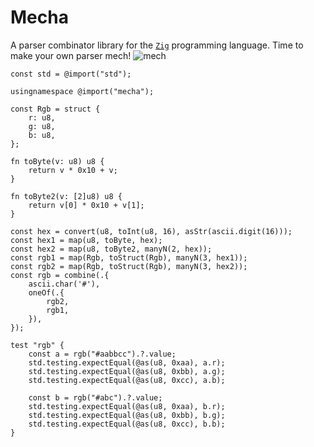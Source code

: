 # Mecha

A parser combinator library for the [`Zig`](https://ziglang.org/)
programming language. Time to make your own parser mech!
![mech](https://thumbs.gfycat.com/GrippingElatedAzurevasesponge-size_restricted.gif)

```zig
const std = @import("std");

usingnamespace @import("mecha");

const Rgb = struct {
    r: u8,
    g: u8,
    b: u8,
};

fn toByte(v: u8) u8 {
    return v * 0x10 + v;
}

fn toByte2(v: [2]u8) u8 {
    return v[0] * 0x10 + v[1];
}

const hex = convert(u8, toInt(u8, 16), asStr(ascii.digit(16)));
const hex1 = map(u8, toByte, hex);
const hex2 = map(u8, toByte2, manyN(2, hex));
const rgb1 = map(Rgb, toStruct(Rgb), manyN(3, hex1));
const rgb2 = map(Rgb, toStruct(Rgb), manyN(3, hex2));
const rgb = combine(.{
    ascii.char('#'),
    oneOf(.{
        rgb2,
        rgb1,
    }),
});

test "rgb" {
    const a = rgb("#aabbcc").?.value;
    std.testing.expectEqual(@as(u8, 0xaa), a.r);
    std.testing.expectEqual(@as(u8, 0xbb), a.g);
    std.testing.expectEqual(@as(u8, 0xcc), a.b);

    const b = rgb("#abc").?.value;
    std.testing.expectEqual(@as(u8, 0xaa), b.r);
    std.testing.expectEqual(@as(u8, 0xbb), b.g);
    std.testing.expectEqual(@as(u8, 0xcc), b.b);
}

```

